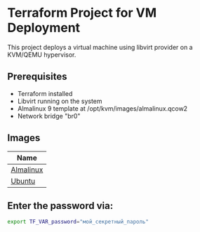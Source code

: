 # Terraform Project for VM Deployment

This project deploys a virtual machine using libvirt provider on a KVM/QEMU hypervisor.

## Prerequisites
- Terraform installed
- Libvirt running on the system
- Almalinux 9 template at /opt/kvm/images/almalinux.qcow2
- Network bridge "br0"

## Images

| Name |
|------|
| [Almalinux](https://repo.almalinux.org/almalinux/9/cloud/x86_64/images/) |
| [Ubuntu](https://cloud-images.ubuntu.com/) |

## Enter the password via:

```bash
export TF_VAR_password="мой_секретный_пароль"
```
